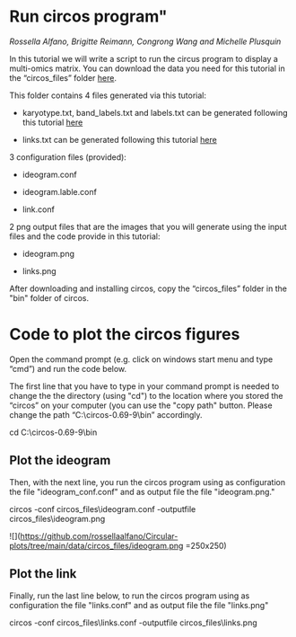 # Run circos program"
*Rossella Alfano, Brigitte Reimann, Congrong Wang and Michelle Plusquin*


In this tutorial we will write a script to run the circus program to display a multi-omics matrix. You can download the data you need for this tutorial in the “circos_files” folder [here](xxx). 

This folder contains 4 files generated via this tutorial:

- karyotype.txt, band_labels.txt and labels.txt can be generated following this tutorial [here](https://github.com/rossellaalfano/Circular-plots/blob/main/3.%20Draw%20the%20ideogram.md)

- links.txt can be generated following this tutorial [here](https://github.com/rossellaalfano/Circular-plots/blob/main/4.%20Draw%20the%20links.md)

3 configuration files (provided):

- ideogram.conf

- ideogram.lable.conf

- link.conf

2 png output files that are the images that you will generate using the input files and the code provide in this tutorial:

- ideogram.png

- links.png

After downloading and installing circos, copy the “circos_files” folder in the "bin" folder of circos. 

# Code to plot the circos figures

Open the command prompt (e.g. click on windows start menu and type “cmd”) and run the code below. 

The first line that you have to type in your command prompt is needed to change the the directory (using "cd") to the location where you stored the “circos” on your computer (you can use the "copy path" button. Please change the path “C:\\circos-0.69-9\\bin” accordingly.

cd C:\\circos-0.69-9\\bin

## Plot the ideogram
Then, with the next line, you run the circos program using as configuration the file "ideogram_conf.conf" and as output file the file "ideogram.png."

circos -conf circos_files\\ideogram.conf -outputfile circos_files\\ideogram.png 

![](https://github.com/rossellaalfano/Circular-plots/tree/main/data/circos_files/ideogram.png =250x250)

## Plot the link
Finally, run the last line below, to run the circos program using as configuration the file "links.conf" and as output file the file "links.png"


circos -conf circos_files\\links.conf -outputfile circos_files\\links.png
